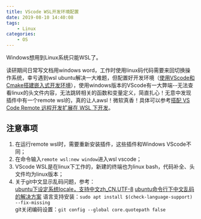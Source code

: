 ```yaml
---
title: VScode WSL开发环境配置
date: 2019-08-10 14:40:08
tags: 
    - Linux
categories: 
    - OS
---
```


Windows想用到Linux系统只能WSL了。

<!-- more -->

读研期间日常写文档用windows word，工作时使用linux码代码需要来回切换操作系统，幸亏遇到wsl ubuntu解决一大难题，但配置好开发环境（[使用VScode和Cmake搭建嵌入式开发环境](http://jianliang-shen.cn/2019/07/22/%E4%BD%BF%E7%94%A8VScode%E5%92%8CCmake%E6%90%AD%E5%BB%BA%E5%B5%8C%E5%85%A5%E5%BC%8F%E5%BC%80%E5%8F%91%E7%8E%AF%E5%A2%83/)），使用windows版本的VScode有一大弊端--无法查看linux的头文件内容，无法跳转相关的函数和变量定义，简直扎心！无意中发现插件中有一个remote wsl的，真的让人awsl！微软真香！具体可以参考[搭配 VS Code Remote 远程开发扩展在 WSL 下开发](https://www.cnblogs.com/nczitzk/p/develop-in-wsl-with-vscode-remote.html)。
<!-- more -->  
## 注意事项
1. 在运行remote wsl时，需要重新安装插件，这些插件和Windows VScode不同；
2. 在命令输入`remote wsl:new window`进入wsl vscode；
3. VScode WSL是在linux下工作的，新建的终端也为linux bash，代码补全、头文件均为linux版本；
4. 关于git中文显示乱码问题，参考：  
   [ubuntu下设定系统locale，支持中文zh_CN.UTF-8](https://blog.csdn.net/deepxl/article/details/17802451)
   [ubuntu命令行下中文乱码的解决方案](https://www.cnblogs.com/york-hust/archive/2012/03/27/2419582.html)
   语言支持安装：`sudo apt install $(check-language-support) --fix-missing`  
   git关闭编码设置：`git config --global core.quotepath false`


